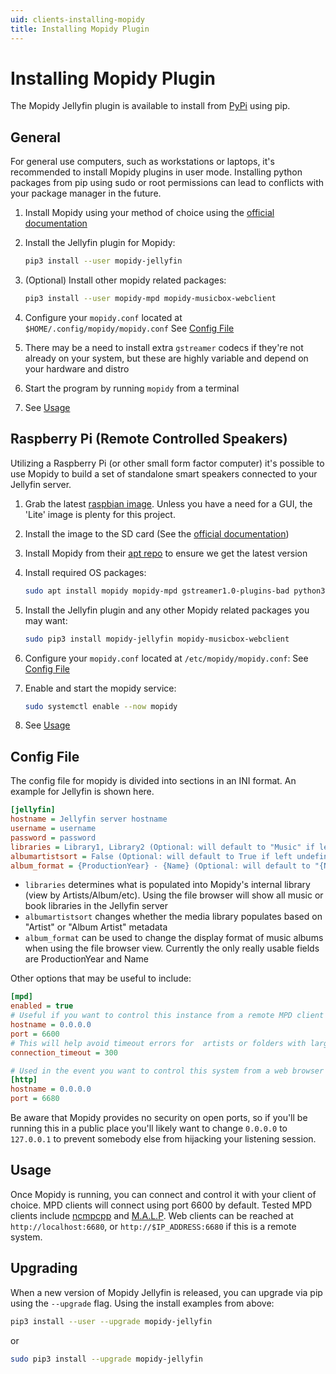 ```yaml
---
uid: clients-installing-mopidy
title: Installing Mopidy Plugin
---
```


# Installing Mopidy Plugin

The Mopidy Jellyfin plugin is available to install from [PyPi](https://pypi.org/project/Mopidy-Jellyfin) using pip.

## General

For general use computers, such as workstations or laptops, it's recommended to install Mopidy plugins in user mode.  Installing python packages from pip using sudo or root permissions can lead to conflicts with your package manager in the future.

1. Install Mopidy using your method of choice using the [official documentation](https://docs.mopidy.com/en/latest/installation/)

2. Install the Jellyfin plugin for Mopidy:

    ```sh
    pip3 install --user mopidy-jellyfin
    ```

3. (Optional) Install other mopidy related packages:

    ```sh
    pip3 install --user mopidy-mpd mopidy-musicbox-webclient
    ```

4. Configure your `mopidy.conf` located at `$HOME/.config/mopidy/mopidy.conf`
    See [Config File](xref:clients-installing-mopidy#config-file)

5. There may be a need to install extra `gstreamer` codecs if they're not already on your system, but these are highly variable and depend on your hardware and distro

6. Start the program by running `mopidy` from a terminal

7. See [Usage](xref:clients-installing-mopidy#usage)

## Raspberry Pi (Remote Controlled Speakers)

Utilizing a Raspberry Pi (or other small form factor computer) it's possible to use Mopidy to build a set of standalone smart speakers connected to your Jellyfin server.

1. Grab the latest [raspbian image](https://www.raspberrypi.org/downloads/raspbian/).  Unless you have a need for a GUI, the 'Lite' image is plenty for this project.

2. Install the image to the SD card (See the [official documentation](https://www.raspberrypi.org/documentation/installation/installing-images/README.md))

3. Install Mopidy from their [apt repo](https://docs.mopidy.com/en/latest/installation/debian/#install-from-apt-mopidy-com) to ensure we get the latest version

4. Install required OS packages:

    ```sh
    sudo apt install mopidy mopidy-mpd gstreamer1.0-plugins-bad python3-pip
    ```

5. Install the Jellyfin plugin and any other Mopidy related packages you may want:

    ```sh
    sudo pip3 install mopidy-jellyfin mopidy-musicbox-webclient
    ```

6. Configure your `mopidy.conf` located at `/etc/mopidy/mopidy.conf`:
    See [Config File](xref:clients-installing-mopidy#config-file)

7. Enable and start the mopidy service:

    ```sh
    sudo systemctl enable --now mopidy
    ```

8. See [Usage](xref:clients-installing-mopidy#usage)

## Config File

The config file for mopidy is divided into sections in an INI format. An example for Jellyfin is shown here.

```ini
[jellyfin]
hostname = Jellyfin server hostname
username = username
password = password
libraries = Library1, Library2 (Optional: will default to "Music" if left undefined)
albumartistsort = False (Optional: will default to True if left undefined)
album_format = {ProductionYear} - {Name} (Optional: will default to "{Name}" if left undefined)
```

* `libraries` determines what is populated into Mopidy's internal library (view by Artists/Album/etc).  Using the file browser will show all music or book libraries in the Jellyfin server
* `albumartistsort` changes whether the media library populates based on "Artist" or "Album Artist" metadata
* `album_format` can be used to change the display format of music albums when using the file browser view.  Currently the only really usable fields are ProductionYear and Name

Other options that may be useful to include:

```ini
[mpd]
enabled = true
# Useful if you want to control this instance from a remote MPD client
hostname = 0.0.0.0
port = 6600
# This will help avoid timeout errors for  artists or folders with large amounts of files
connection_timeout = 300

# Used in the event you want to control this system from a web browser
[http]
hostname = 0.0.0.0
port = 6680
```

Be aware that Mopidy provides no security on open ports, so if you'll be running this in a public place you'll likely want to change `0.0.0.0` to `127.0.0.1` to prevent somebody else from hijacking your listening session.

## Usage

Once Mopidy is running, you can connect and control it with your client of choice.  MPD clients will connect using port 6600 by default.  Tested MPD clients include [ncmpcpp](https://github.com/arybczak/ncmpcpp) and [M.A.L.P](https://play.google.com/store/apps/details?id=org.gateshipone.malp).  Web clients can be reached at `http://localhost:6680`, or `http://$IP_ADDRESS:6680` if this is a remote system.

## Upgrading

When a new version of Mopidy Jellyfin is released, you can upgrade via pip using the `--upgrade` flag.  Using the install examples from above:

```sh
pip3 install --user --upgrade mopidy-jellyfin
```

or

```sh
sudo pip3 install --upgrade mopidy-jellyfin
```

